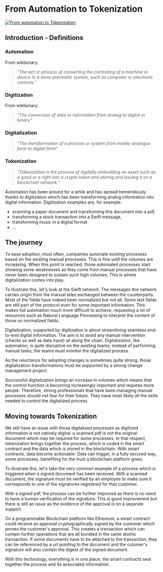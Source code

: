 # From Automation to Tokenization

[![From automation to Tokenization](https://img.youtube.com/vi/v04GjInRfgU/maxresdefault.jpg)](https://www.youtube.com/watch?v=v04GjInRfgU)

## Introduction - Definitions

### Automation

From wiktionary:
> *"The act or process of converting the controlling of a machine or device to a more automatic system, such as computer or electronic controls."*

### Digitization

From wiktionary:
> *"The conversion of data or information from analog to digital or binary"*

### Digitalization

> *"The transformation of a process or system from mainly analogue form to digital form"*

### Tokenization

> *"Tokenization is the process of digitally embedding an asset such as a good or a right into a crypto token and storing and issuing it on a blockchain network."*

Automation has been around for a while and has spread tremendously thanks to digitization which has been transforming analog information into digital information.
Digitization examples are, for example:
- scanning a paper document and transforming this document into a pdf, 
- transforming a stock transaction into a Swift message,
- transforming music in a digital format
- ...

## The journey

To ease adoption, most often, companies automate existing processes based on the existing manual processes. This is fine until the volumes are increasing.
When this point is reached, those automated processes start showing some weaknesses as they come from manual processes that have never been designed to
sustain such high volumes. This is where digitalization comes into play.

To illustrate this, let's look at the Swift network. The messages this network carries origin from the manual telex exchanged between the counterparts. Most of the fields have indeed been normalized but not all. Some text fields are still part of the protocol even for some important information. This makes full automation much more difficult to achieve, requesting a lot of resources such as Natural Language Processing to interpret the content of those un normalized fields.

Digitalization, supported by digitization is about streamlining seamless end-to-end digital information. The aim is to avoid any manual intervention (checks as well as data input) all along the chain.
Digitalization, like automation, is quite disruptive on the existing teams: instead of performing manual tasks, the teams must monitor the digitalized process. 

As the reluctance for adopting changes is sometimes quite strong, those digitalization transformations must be supported by a strong change management project.

Successful digitalization brings an increase in volumes which means that the control function is becoming increasingly important and requires more people. Therefore, strong professionals that have been managing manual processes should not fear for their future. They have most likely all the skills needed to control the digitalized process.

## Moving towards Tokenization

We still have an issue with those digitalized processes as digitized information is not natively digital: a scanned pdf is not the original document which may be required for some processes. In that respect, tokenization brings together the process, which is coded in the smart contract and the data which is stored in the blockchain. With smart contracts, data become actionable. Data can trigger, in a fully secured way, some processes, benefiting for the trust a blockchain platform gives.

To illustrate this, let's take the very common example of a process which is triggered when a signed document has been received. With a scanned document, the signature must be verified by an employee to make sure it corresponds to one of the signatures registered for that customer. 

With a signed pdf, the process can be further improved as there is no need to have a human verification of the signature. This is good improvement but there is still an issue as the evidence of the approval is on a separate support. 

On a programmable Blockchain platform like Ethereum, a smart contract could receive an approval cryptographically signed by the customer which proves the customer's approval. This creates a transaction which can contain further operations that are all bundled in the same atomic transaction. If some documents have to be attached to the transaction, they can be referenced by a url pointing to the document and the cutomer's signature will also contain the digest of the signed document. 

With this technology, everything is in one place, the smart contracts seal together the process and its associated information.
